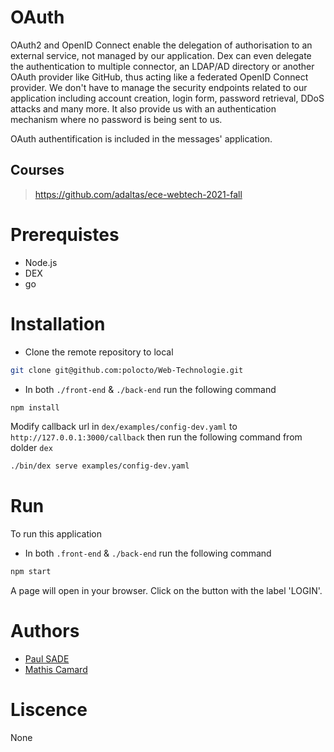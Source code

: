 # OAuth

OAuth2 and OpenID Connect enable the delegation of authorisation to an external service, not managed by our application. Dex can even delegate the authentication to multiple connector, an LDAP/AD directory or another OAuth provider like GitHub, thus acting like a federated OpenID Connect provider. We don't have to manage the security endpoints related to our application including account creation, login form, password retrieval, DDoS attacks and many more. It also provide us with an authentication mechanism where no password is being sent to us.

OAuth authentification is included in the messages' application.

## Courses
> https://github.com/adaltas/ece-webtech-2021-fall

# Prerequistes
- Node.js
- DEX
- go

# Installation

- Clone the remote repository to local
```sh
git clone git@github.com:polocto/Web-Technologie.git
```
- In both `./front-end` & `./back-end` run the following command
```sh
npm install
```
Modify callback url in `dex/examples/config-dev.yaml` to `http://127.0.0.1:3000/callback`
then run the following command from dolder `dex`
```sh
./bin/dex serve examples/config-dev.yaml 
```
# Run
To run this application
- In both `.front-end` & `./back-end` run the following command
```sh
npm start
```
A page will open in your browser. Click on the button with the label 'LOGIN'.

# Authors
- [Paul SADE](mailto:paul.sade@edu.ece.fr)
- [Mathis Camard](mailto:mathis.camard@edu.ece.fr)

# Liscence
None
